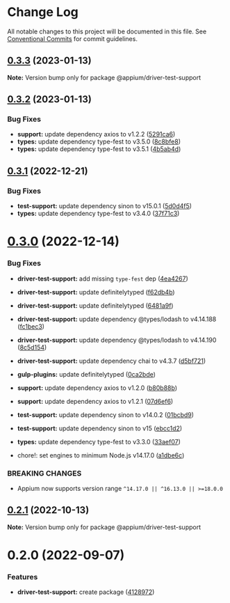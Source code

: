 # Change Log

All notable changes to this project will be documented in this file.
See [Conventional Commits](https://conventionalcommits.org) for commit guidelines.

## [0.3.3](https://github.com/appium/appium/compare/@appium/driver-test-support@0.3.2...@appium/driver-test-support@0.3.3) (2023-01-13)

**Note:** Version bump only for package @appium/driver-test-support





## [0.3.2](https://github.com/appium/appium/compare/@appium/driver-test-support@0.3.1...@appium/driver-test-support@0.3.2) (2023-01-13)


### Bug Fixes

* **support:** update dependency axios to v1.2.2 ([5291ca6](https://github.com/appium/appium/commit/5291ca672b3b47c5270e9fd85de3e4ed76a650e0))
* **types:** update dependency type-fest to v3.5.0 ([8c8bfe8](https://github.com/appium/appium/commit/8c8bfe824dbe062e24cfe9fc6e1afa2f68cc6e4c))
* **types:** update dependency type-fest to v3.5.1 ([4b5ab4d](https://github.com/appium/appium/commit/4b5ab4da7be925d0592c18e8f46a9ce30fbddf8e))





## [0.3.1](https://github.com/appium/appium/compare/@appium/driver-test-support@0.3.0...@appium/driver-test-support@0.3.1) (2022-12-21)

### Bug Fixes

- **test-support:** update dependency sinon to v15.0.1 ([5d0d4f5](https://github.com/appium/appium/commit/5d0d4f5a44dff362430159f97f8569a9be7e378d))
- **types:** update dependency type-fest to v3.4.0 ([37f71c3](https://github.com/appium/appium/commit/37f71c327a7c1a6d882b5198af6fedc9e8d51496))

# [0.3.0](https://github.com/appium/appium/compare/@appium/driver-test-support@0.2.1...@appium/driver-test-support@0.3.0) (2022-12-14)

### Bug Fixes

- **driver-test-support:** add missing `type-fest` dep ([4ea4267](https://github.com/appium/appium/commit/4ea426749aa90c564e2c1900e2e21f24dd7a26db))
- **driver-test-support:** update definitelytyped ([f62db4b](https://github.com/appium/appium/commit/f62db4b26d94475d9cdfa3e6fcfc107f3be73b65))
- **driver-test-support:** update definitelytyped ([6481a9f](https://github.com/appium/appium/commit/6481a9f04f736a5cee9459292193b5c1b240e6d7))
- **driver-test-support:** update dependency @types/lodash to v4.14.188 ([fc1bec3](https://github.com/appium/appium/commit/fc1bec327f4a2aa4fb6dd6cc97f0c10874128183))
- **driver-test-support:** update dependency @types/lodash to v4.14.190 ([8c5d154](https://github.com/appium/appium/commit/8c5d154b955483fc140d5c9596e8b94c0428bf97))
- **driver-test-support:** update dependency chai to v4.3.7 ([d5bf721](https://github.com/appium/appium/commit/d5bf721cfaddfbc0fc8a993f95aaa4637ba10c3c))
- **gulp-plugins:** update definitelytyped ([0ca2bde](https://github.com/appium/appium/commit/0ca2bdecf23965c5d454f47289983f4d52568eaa))
- **support:** update dependency axios to v1.2.0 ([b80b88b](https://github.com/appium/appium/commit/b80b88bd9cf2d6325ea6104449170b8339bf23e0))
- **support:** update dependency axios to v1.2.1 ([07d6ef6](https://github.com/appium/appium/commit/07d6ef6b8cc1608da8860f601a80ec0f6a7a7598))
- **test-support:** update dependency sinon to v14.0.2 ([01bcbd9](https://github.com/appium/appium/commit/01bcbd9f0da309b90cd3b760c30d885cb03e6728))
- **test-support:** update dependency sinon to v15 ([ebcc1d2](https://github.com/appium/appium/commit/ebcc1d21509ed63fa0c225daf39ccc10bf67c3ad))
- **types:** update dependency type-fest to v3.3.0 ([33aef07](https://github.com/appium/appium/commit/33aef07d245627e67823a3b344cdf612e4452551))

- chore!: set engines to minimum Node.js v14.17.0 ([a1dbe6c](https://github.com/appium/appium/commit/a1dbe6c43efe76604943a607d402f4c8b864d652))

### BREAKING CHANGES

- Appium now supports version range `^14.17.0 || ^16.13.0 || >=18.0.0`

## [0.2.1](https://github.com/appium/appium/compare/@appium/driver-test-support@0.2.0...@appium/driver-test-support@0.2.1) (2022-10-13)

**Note:** Version bump only for package @appium/driver-test-support

# 0.2.0 (2022-09-07)

### Features

- **driver-test-support:** create package ([4128972](https://github.com/appium/appium/commit/41289724dc860e28dbe9a34710fa2d07d4a46e61))
